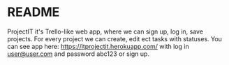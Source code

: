 # README

ProjectIT it's Trello-like web app, where we can sign up, log in, save projects. For every project we can create, edit ect
tasks with statuses. You can see app here: https://itprojectit.herokuapp.com/ with log in user@user.com and password abc123 or sign up.
